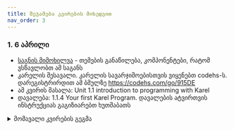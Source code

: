 ```yaml
---
title: შეჯამება კვირების მიხედვით
nav_order: 3
---
```



### 1. 6 აპრილი
- [საგნის მიმოხილვა](/about.md) - თემების განაწილება, კომპონენტები, რატომ ვსწავლობთ ამ საგანს
- კარელის შესავალი. კარელის სავარჯიშოებისთვის ვიყენებთ codehs-ს. დარეგისტრირდით ამ ბმულზე
<https://codehs.com/go/915DE>
- ამ კვირის მასალა: Unit 1.1 introduction to programming with Karel
- დავალება: 1.1.4 Your first Karel Program. დავალების ატვირთვის ინსტრუქციას გაგიზიარებთ ხუთშაბათს


<!--
<details markdown="block">

<summary> წინა კვირების შეჯამება </summary>
</details
-->

<details markdown="block">
    
<summary>მომავალი კვირების გეგმა</summary>
### 2. 13 აპრილი
- კარელი და პროგრამირების საფუძვლები
- დავალება: კარელი 2

### 3. 20 აპრილი
- ლექცია - კომპიუტერები
- სემინარი - კარელის სავარჯიშოები
- დავალება: კარელი 3

### 4. 27 აპრილი
- ლექცია -  პროგრამირების ენები
- სემინარი - კარელის სავარჯიშოები
- დავალება: კარელი 4

</details>

